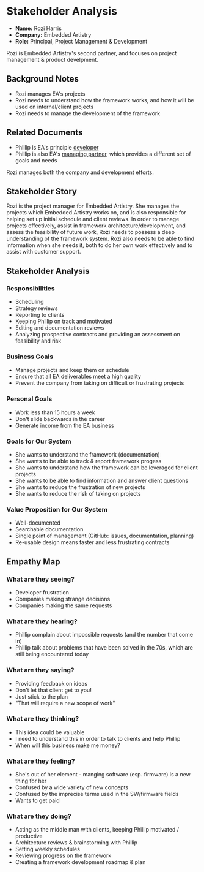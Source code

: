 # Stakeholder Analysis

* **Name:** Rozi Harris
* **Company:** Embedded Artistry
* **Role:** Principal, Project Management & Development

Rozi is Embedded Artistry's second partner, and focuses on project management & product develpment.

## Background Notes

* Rozi manages EA's projects
* Rozi needs to understand how the framework works, and how it will be used on internal/client projects
* Rozi needs to manage the development of the framework

## Related Documents

* Phillip is EA's principle [developer](0009-EA_developer.md)
* Phillip is also EA's [managing partner](0010-EA_CEO.md), which provides a different set of goals and needs

Rozi manages both the company and development efforts.

## Stakeholder Story

Rozi is the project manager for Embedded Artistry. She manages the projects which Embedded Artistry works on, and is also responsible for helping set up initial schedule and client reviews. In order to manage projects effectively, assist in framework architecture/development, and assess the feasibility of future work, Rozi needs to possess a deep understanding of the framework system. Rozi also needs to be able to find information when she needs it, both to do her own work effectively and to assist with customer support.

## Stakeholder Analysis

### Responsibilities

* Scheduling
* Strategy reviews
* Reporting to clients
* Keeping Phillip on track and motivated
* Editing and documentation reviews
* Analyzing prospective contracts and providing an assessment on feasibility and risk

### Business Goals

* Manage projects and keep them on schedule
* Ensure that all EA deliverables meet a high quality
* Prevent the company from taking on difficult or frustrating projects

### Personal Goals

* Work less than 15 hours a week
* Don't slide backwards in the career
* Generate income from the EA business

### Goals for Our System

* She wants to understand the framework (documentation)
* She wants to be able to track & report framework progess
* She wants to understand how the framework can be leveraged for client projects
* She wants to be able to find information and answer client questions
* She wants to reduce the frustration of new projects
* She wants to reduce the risk of taking on projects

### Value Proposition for Our System

* Well-documented
* Searchable documentation
* Single point of management (GitHub: issues, documentation, planning)
* Re-usable design means faster and less frustrating contracts

## Empathy Map

### What are they seeing?

* Developer frustration
* Companies making strange decisions
* Companies making the same requests

### What are they hearing?

* Phillip complain about impossible requests (and the number that come in)
* Phillip talk about problems that have been solved in the 70s, which are still being encountered today

### What are they saying?

* Providing feedback on ideas
* Don't let that client get to you!
* Just stick to the plan
* "That will require a new scope of work"

### What are they thinking?

* This idea could be valuable
* I need to understand this in order to talk to clients and help Phillip
* When will this business make me money?

### What are they feeling?

* She's out of her element - manging software (esp. firmware) is a new thing for her
* Confused by a wide variety of new concepts
* Confused by the imprecise terms used in the SW/firmware fields
* Wants to get paid

### What are they doing?

* Acting as the middle man with clients, keeping Phillip motivated / productive
* Architecture reviews & brainstorming with Phillip
* Setting weekly schedules
* Reviewing progress on the framework
* Creating a framework development roadmap & plan
